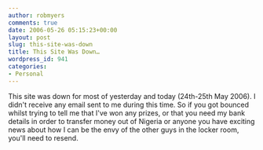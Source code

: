 ```yaml
---
author: robmyers
comments: true
date: 2006-05-26 05:15:23+00:00
layout: post
slug: this-site-was-down
title: This Site Was Down…
wordpress_id: 941
categories:
- Personal
---
```


  
This site was down for most of yesterday and today (24th-25th May 2006). I didn't receive any email sent to me during this time. So if you got bounced whilst trying to tell me that I've won any prizes, or that you need my bank details in order to transfer money out of Nigeria or anyone you have exciting news about how I can be the envy of the other guys in the locker room, you'll need to resend.  


  



